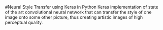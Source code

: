 #Neural Style Transfer using Keras in Python
Keras implementation of state of the art convolutional neural network that can transfer the style of one image
onto some other picture, thus creating artistic images of high perceptual quality.
